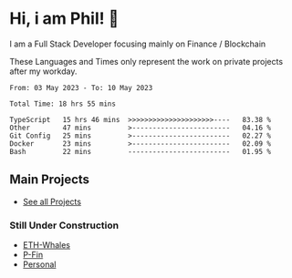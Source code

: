 # Hi, i am Phil! 👋
I am a Full Stack Developer focusing mainly on Finance / Blockchain

These Languages and Times only represent the work on private projects after my workday.
<!--START_SECTION:waka-->

```text
From: 03 May 2023 - To: 10 May 2023

Total Time: 18 hrs 55 mins

TypeScript   15 hrs 46 mins  >>>>>>>>>>>>>>>>>>>>>----   83.38 %
Other        47 mins         >------------------------   04.16 %
Git Config   25 mins         >------------------------   02.27 %
Docker       23 mins         >------------------------   02.09 %
Bash         22 mins         -------------------------   01.95 %
```

<!--END_SECTION:waka-->

## Main Projects
- [See all Projects](https://www.github.com/phil-schmidtke/projects)
### Still Under Construction
- [ETH-Whales](https://www.eth-whales.com)
- [P-Fin](https://www.p-fin.de)
- [Personal](https://www.phil-schmidtke.de)
